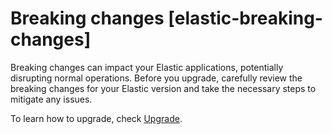 # Breaking changes [elastic-breaking-changes]

Breaking changes can impact your Elastic applications, potentially disrupting normal operations. Before you upgrade, carefully review the breaking changes for your Elastic version and take the necessary steps to mitigate any issues. 

To learn how to upgrade, check [Upgrade](/deploy-manage/upgrade.md).